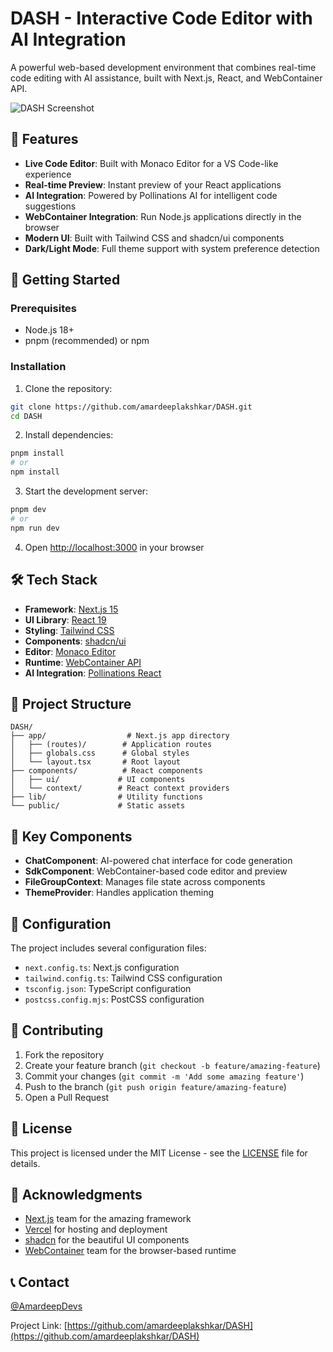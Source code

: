 # DASH - Interactive Code Editor with AI Integration

A powerful web-based development environment that combines real-time code editing with AI assistance, built with Next.js, React, and WebContainer API.

![DASH Screenshot](https://your-screenshot-url.png)

## 🌟 Features

- **Live Code Editor**: Built with Monaco Editor for a VS Code-like experience
- **Real-time Preview**: Instant preview of your React applications
- **AI Integration**: Powered by Pollinations AI for intelligent code suggestions
- **WebContainer Integration**: Run Node.js applications directly in the browser
- **Modern UI**: Built with Tailwind CSS and shadcn/ui components
- **Dark/Light Mode**: Full theme support with system preference detection

## 🚀 Getting Started

### Prerequisites

- Node.js 18+ 
- pnpm (recommended) or npm

### Installation

1. Clone the repository:
```bash
git clone https://github.com/amardeeplakshkar/DASH.git
cd DASH
```

2. Install dependencies:
```bash
pnpm install
# or
npm install
```

3. Start the development server:
```bash
pnpm dev
# or
npm run dev
```

4. Open [http://localhost:3000](http://localhost:3000) in your browser

## 🛠️ Tech Stack

- **Framework**: [Next.js 15](https://nextjs.org/)
- **UI Library**: [React 19](https://react.dev/)
- **Styling**: [Tailwind CSS](https://tailwindcss.com/)
- **Components**: [shadcn/ui](https://ui.shadcn.com/)
- **Editor**: [Monaco Editor](https://microsoft.github.io/monaco-editor/)
- **Runtime**: [WebContainer API](https://webcontainers.io/)
- **AI Integration**: [Pollinations React](https://pollinations.ai/)

## 📁 Project Structure

```
DASH/
├── app/                  # Next.js app directory
│   ├── (routes)/        # Application routes
│   ├── globals.css      # Global styles
│   └── layout.tsx       # Root layout
├── components/          # React components
│   ├── ui/             # UI components
│   └── context/        # React context providers
├── lib/                # Utility functions
└── public/             # Static assets
```

## 🎯 Key Components

- **ChatComponent**: AI-powered chat interface for code generation
- **SdkComponent**: WebContainer-based code editor and preview
- **FileGroupContext**: Manages file state across components
- **ThemeProvider**: Handles application theming

## 🔧 Configuration

The project includes several configuration files:

- `next.config.ts`: Next.js configuration
- `tailwind.config.ts`: Tailwind CSS configuration
- `tsconfig.json`: TypeScript configuration
- `postcss.config.mjs`: PostCSS configuration

## 🤝 Contributing

1. Fork the repository
2. Create your feature branch (`git checkout -b feature/amazing-feature`)
3. Commit your changes (`git commit -m 'Add some amazing feature'`)
4. Push to the branch (`git push origin feature/amazing-feature`)
5. Open a Pull Request

## 📄 License

This project is licensed under the MIT License - see the [LICENSE](LICENSE) file for details.

## 🙏 Acknowledgments

- [Next.js](https://nextjs.org/) team for the amazing framework
- [Vercel](https://vercel.com/) for hosting and deployment
- [shadcn](https://twitter.com/shadcn) for the beautiful UI components
- [WebContainer](https://webcontainers.io/) team for the browser-based runtime

## 📞 Contact

[@AmardeepDevs](https://twitter.com/AmardeepDevs)

Project Link: [https://github.com/amardeeplakshkar/DASH](https://github.com/amardeeplakshkar/DASH)
